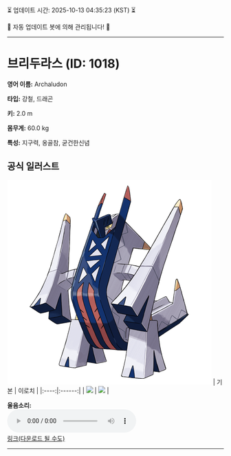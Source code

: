 
⏳ 업데이트 시간: 2025-10-13 04:35:23 (KST) ⏳

🤖 자동 업데이트 봇에 의해 관리됩니다! 🤖

---

# 브리두라스 (ID: 1018)
**영어 이름:** Archaludon

**타입:** 강철, 드래곤

**키:** 2.0 m

**몸무게:** 60.0 kg

**특성:** 지구력, 옹골참, 굳건한신념

## 공식 일러스트
![](https://raw.githubusercontent.com/PokeAPI/sprites/master/sprites/pokemon/other/official-artwork/1018.png)
| 기본 | 이로치 |
|:----:|:------:|
| <img src="http://play.pokemonshowdown.com/sprites/ani/archaludon.gif" width="200"> | <img src="http://play.pokemonshowdown.com/sprites/ani-shiny/archaludon.gif" width="200"> |

**울음소리:**<br><audio controls src="https://raw.githubusercontent.com/PokeAPI/cries/main/cries/pokemon/latest/1018.ogg"></audio><br> [링크(다운로드 될 수도)](https://raw.githubusercontent.com/PokeAPI/cries/main/cries/pokemon/latest/1018.ogg)


---
